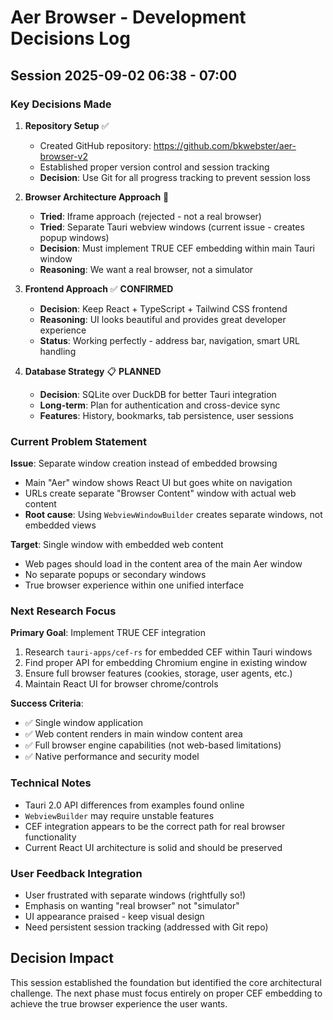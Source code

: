 # Aer Browser - Development Decisions Log

## Session 2025-09-02 06:38 - 07:00

### Key Decisions Made

1. **Repository Setup** ✅
   - Created GitHub repository: https://github.com/bkwebster/aer-browser-v2
   - Established proper version control and session tracking
   - **Decision**: Use Git for all progress tracking to prevent session loss

2. **Browser Architecture Approach** 🔄
   - **Tried**: Iframe approach (rejected - not a real browser)
   - **Tried**: Separate Tauri webview windows (current issue - creates popup windows)
   - **Decision**: Must implement TRUE CEF embedding within main Tauri window
   - **Reasoning**: We want a real browser, not a simulator

3. **Frontend Approach** ✅ **CONFIRMED**
   - **Decision**: Keep React + TypeScript + Tailwind CSS frontend
   - **Reasoning**: UI looks beautiful and provides great developer experience
   - **Status**: Working perfectly - address bar, navigation, smart URL handling

4. **Database Strategy** 📋 **PLANNED**
   - **Decision**: SQLite over DuckDB for better Tauri integration
   - **Long-term**: Plan for authentication and cross-device sync
   - **Features**: History, bookmarks, tab persistence, user sessions

### Current Problem Statement

**Issue**: Separate window creation instead of embedded browsing
- Main "Aer" window shows React UI but goes white on navigation
- URLs create separate "Browser Content" window with actual web content
- **Root cause**: Using `WebviewWindowBuilder` creates separate windows, not embedded views

**Target**: Single window with embedded web content
- Web pages should load in the content area of the main Aer window
- No separate popups or secondary windows
- True browser experience within one unified interface

### Next Research Focus

**Primary Goal**: Implement TRUE CEF integration
1. Research `tauri-apps/cef-rs` for embedded CEF within Tauri windows
2. Find proper API for embedding Chromium engine in existing window
3. Ensure full browser features (cookies, storage, user agents, etc.)
4. Maintain React UI for browser chrome/controls

**Success Criteria**:
- ✅ Single window application
- ✅ Web content renders in main window content area  
- ✅ Full browser engine capabilities (not web-based limitations)
- ✅ Native performance and security model

### Technical Notes

- Tauri 2.0 API differences from examples found online
- `WebviewBuilder` may require unstable features
- CEF integration appears to be the correct path for real browser functionality
- Current React UI architecture is solid and should be preserved

### User Feedback Integration

- User frustrated with separate windows (rightfully so!)
- Emphasis on wanting "real browser" not "simulator" 
- UI appearance praised - keep visual design
- Need persistent session tracking (addressed with Git repo)

## Decision Impact

This session established the foundation but identified the core architectural challenge. The next phase must focus entirely on proper CEF embedding to achieve the true browser experience the user wants.
